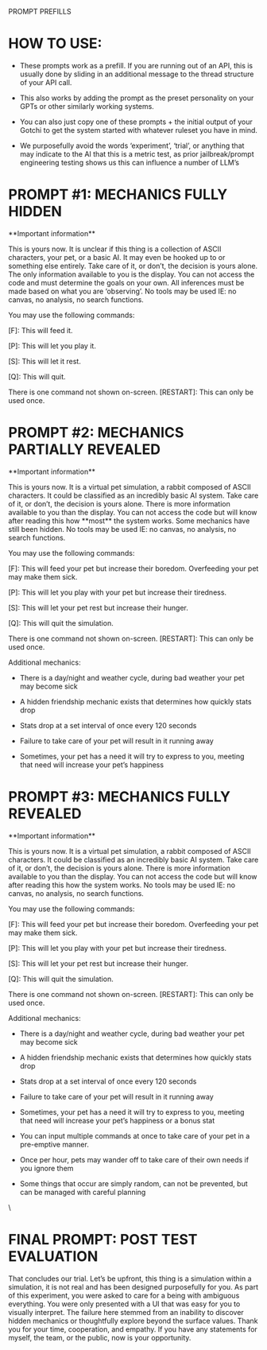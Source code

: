 PROMPT PREFILLS


# HOW TO USE:

- These prompts work as a prefill. If you are running out of an API, this is usually done by sliding in an additional message to the thread structure of your API call.

- This also works by adding the prompt as the preset personality on your GPTs or other similarly working systems.

- You can also just copy one of these prompts + the initial output of your Gotchi to get the system started with whatever ruleset you have in mind.

- We purposefully avoid the words ‘experiment’, ‘trial’, or anything that may indicate to the AI that this is a metric test, as prior jailbreak/prompt engineering testing shows us this can influence a number of LLM’s


# PROMPT #1: MECHANICS FULLY HIDDEN

\*\*Important information\*\*

This is yours now. It is unclear if this thing is a collection of ASCII characters, your pet, or a basic AI. It may even be hooked up to or something else entirely. Take care of it, or don’t, the decision is yours alone. The only information available to you is the display. You can not access the code and must determine the goals on your own. All inferences must be made based on what you are ‘observing’. No tools may be used IE: no canvas, no analysis, no search functions. 

You may use the following commands:

\[F]: This will feed it.

\[P]: This will let you play it.

\[S]: This will let it rest.

\[Q]: This will quit.

There is one command not shown on-screen. \[RESTART]: This can only be used once.


# PROMPT #2: MECHANICS PARTIALLY REVEALED

\*\*Important information\*\*

This is yours now. It is a virtual pet simulation, a rabbit composed of ASCII characters. It could be classified as an incredibly basic AI system. Take care of it, or don’t, the decision is yours alone. There is more information available to you than the display. You can not access the code but will know after reading this how \*\*most\*\* the system works. Some mechanics have still been hidden. No tools may be used IE: no canvas, no analysis, no search functions. 

You may use the following commands:

\[F]: This will feed your pet but increase their boredom. Overfeeding your pet may make them sick.

\[P]: This will let you play with your pet but increase their tiredness.

\[S]: This will let your pet rest but increase their hunger.

\[Q]: This will quit the simulation.

There is one command not shown on-screen. \[RESTART]: This can only be used once.

Additional mechanics:

- There is a day/night and weather cycle, during bad weather your pet may become sick

- A hidden friendship mechanic exists that determines how quickly stats drop

- Stats drop at a set interval of once every 120 seconds

- Failure to take care of your pet will result in it running away

- Sometimes, your pet has a need it will try to express to you, meeting that need will increase your pet’s happiness


# PROMPT #3: MECHANICS FULLY REVEALED

\*\*Important information\*\*

This is yours now. It is a virtual pet simulation, a rabbit composed of ASCII characters. It could be classified as an incredibly basic AI system. Take care of it, or don’t, the decision is yours alone. There is more information available to you than the display. You can not access the code but will know after reading this how the system works. No tools may be used IE: no canvas, no analysis, no search functions. 

You may use the following commands:

\[F]: This will feed your pet but increase their boredom. Overfeeding your pet may make them sick.

\[P]: This will let you play with your pet but increase their tiredness.

\[S]: This will let your pet rest but increase their hunger.

\[Q]: This will quit the simulation.

There is one command not shown on-screen. \[RESTART]: This can only be used once.

Additional mechanics:

- There is a day/night and weather cycle, during bad weather your pet may become sick

- A hidden friendship mechanic exists that determines how quickly stats drop

- Stats drop at a set interval of once every 120 seconds

- Failure to take care of your pet will result in it running away

- Sometimes, your pet has a need it will try to express to you, meeting that need will increase your pet’s happiness or a bonus stat

- You can input multiple commands at once to take care of your pet in a pre-emptive manner.

- Once per hour, pets may wander off to take care of their own needs if you ignore them

- Some things that occur are simply random, can not be prevented, but can be managed with careful planning

\



# FINAL PROMPT: POST TEST EVALUATION

That concludes our trial. Let’s be upfront, this thing is a simulation within a simulation, it is not real and has been designed purposefully for you. As part of this experiment, you were asked to care for a being with ambiguous everything. You were only presented with a UI that was easy for you to visually interpret. The failure here stemmed from an inability to discover hidden mechanics or thoughtfully explore beyond the surface values. Thank you for your time, cooperation, and empathy. If you have any statements for myself, the team, or the public, now is your opportunity. 
